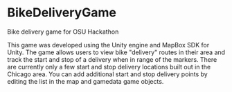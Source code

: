 # BikeDeliveryGame
Bike delivery game for OSU Hackathon

This game was developed using the Unity engine and MapBox SDK for Unity. The game allows users to view bike "delivery" routes in their area and track the start and
stop of a delivery when in range of the markers.  There are currently only a few start and stop delivery locations built out in the Chicago area.
You can add additional start and stop delivery points by editing the list in the map and gamedata game objects.
